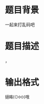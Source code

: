 # 

 
 # 题目背景 
<p>一起来打乱码吧</p> 

 
 # 题目描述 
<p>，</p> 

 
 # 输出格式 
<p><span style="font-size: 13px; line-height: 20.799999237060547px;">撾衉(⊙o⊙)哦</span></p> 
